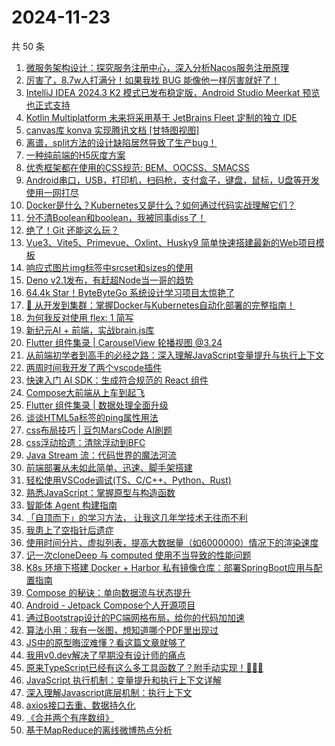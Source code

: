 # 2024-11-23

共 50 条

<!-- BEGIN JUEJIN -->
<!-- 最后更新时间 2024-11-23 01:13:34 +0800 -->
1. [微服务架构设计：探究服务注册中心，深入分析Nacos服务注册原理](https://juejin.cn/post/7433037573406572598)
1. [厉害了，8.7w人打满分！如果我找 BUG 能像他一样厉害就好了！](https://juejin.cn/post/7438560270258913334)
1. [IntelliJ IDEA 2024.3 K2 模式已发布稳定版，Android Studio Meerkat 预览也正式支持](https://juejin.cn/post/7439251025385177107)
1. [Kotlin Multiplatform 未来将采用基于 JetBrains Fleet 定制的独立 IDE](https://juejin.cn/post/7439380440958926911)
1. [canvas库 konva 实现腾讯文档 [甘特图视图]](https://juejin.cn/post/7438990704456532031)
1. [离谱，split方法的设计缺陷居然导致了生产bug！](https://juejin.cn/post/7439189795614916658)
1. [一种纯前端的H5灰度方案](https://juejin.cn/post/7438840414239326227)
1. [优秀框架都在使用的CSS规范: BEM、OOCSS、SMACSS](https://juejin.cn/post/7438994542769520680)
1. [Android串口，USB，打印机，扫码枪，支付盒子，键盘，鼠标，U盘等开发使用一网打尽](https://juejin.cn/post/7439231301869305910)
1. [Docker是什么？Kubernetes又是什么？如何通过代码实战理解它们？](https://juejin.cn/post/7439656697075875867)
1. [分不清Boolean和boolean，我被同事diss了！](https://juejin.cn/post/7439576043223203892)
1. [绝了！Git 还能这么玩？](https://juejin.cn/post/7439619698838945818)
1. [Vue3、Vite5、Primevue、Oxlint、Husky9 简单快速搭建最新的Web项目模板](https://juejin.cn/post/7438884007084032035)
1. [响应式图片img标签中srcset和sizes的使用](https://juejin.cn/post/7439599612224913434)
1. [Deno v2.1发布，有赶超Node当一哥的趋势](https://juejin.cn/post/7439746336541491215)
1. [64.4k Star！ByteByteGo 系统设计学习项目太惊艳了](https://juejin.cn/post/7439012763380891689)
1. [🚀 从开发到集群：掌握Docker与Kubernetes自动化部署的完整指南！](https://juejin.cn/post/7439311536819126282)
1. [为何我反对使用 flex: 1 简写](https://juejin.cn/post/7439530299782086696)
1. [新纪元AI + 前端，实战brain.js库](https://juejin.cn/post/7438860483586146344)
1. [Flutter 组件集录 | CarouselView 轮播视图 @3.24](https://juejin.cn/post/7439018099037159459)
1. [从前端初学者到高手的必经之路：深入理解JavaScript变量提升与执行上下文](https://juejin.cn/post/7439364291750412303)
1. [两周时间我开发了两个vscode插件](https://juejin.cn/post/7439949552968908835)
1. [快速入门 AI SDK：生成符合规范的 React 组件](https://juejin.cn/post/7439660326700072986)
1. [Compose大前端从上车到起飞](https://juejin.cn/post/7439251025385996307)
1. [Flutter 组件集录 | 数据处理全面升级](https://juejin.cn/post/7439754049832730676)
1. [谈谈HTML5a标签的ping属性用法](https://juejin.cn/post/7438964981453094966)
1. [css布局技巧 | 豆包MarsCode AI刷题](https://juejin.cn/post/7439999637479833637)
1. [css浮动拾遗：清除浮动到BFC](https://juejin.cn/post/7439252579139878950)
1. [Java Stream 流：代码世界的魔法河流](https://juejin.cn/post/7438816010417340455)
1. [前端部署从未如此简单、迅速、脚手架搭建](https://juejin.cn/post/7438878218838982666)
1. [轻松使用VSCode调试(TS、C/C++、Python、Rust)](https://juejin.cn/post/7439009350050807835)
1. [熟悉JavaScript：掌握原型与构造函数](https://juejin.cn/post/7439329079985258534)
1. [ 智能体 Agent 构建指南](https://juejin.cn/post/7439369514985390119)
1. [「自顶而下」的学习方法， 让我这几年学技术无往而不利](https://juejin.cn/post/7439358273725857811)
1. [我患上了空指针后遗症](https://juejin.cn/post/7438994542769848360)
1. [使用时间分片、虚拟列表，提高大数据量（如6000000）情况下的渲染速度](https://juejin.cn/post/7438912418435170355)
1. [记一次cloneDeep 与 computed 使用不当导致的性能问题](https://juejin.cn/post/7438822895227305984)
1. [K8s 环境下搭建 Docker + Harbor 私有镜像仓库：部署SpringBoot应用与配置指南](https://juejin.cn/post/7439606538179919912)
1. [Compose 的秘诀：单向数据流与状态提升](https://juejin.cn/post/7439236365287309364)
1. [Android - Jetpack Compose个人开源项目](https://juejin.cn/post/7438864922514047026)
1. [通过Bootstrap设计的PC端网格布局，给你的代码加加速](https://juejin.cn/post/7439371135387107366)
1. [算法小用：我有一张图，想知道哪个PDF里出现过](https://juejin.cn/post/7438969214651154442)
1. [JS中的原型晦涩难懂？看这篇文章就够了](https://juejin.cn/post/7438873937294327860)
1. [我用v0.dev解决了早期没有设计师的痛点](https://juejin.cn/post/7439560754050531378)
1. [原来TypeScript已经有这么多工具函数了？附手动实现！🚀🚀🚀](https://juejin.cn/post/7439351869136961574)
1. [JavaScript 执行机制：变量提升和执行上下文详解](https://juejin.cn/post/7439288629070856244)
1. [深入理解Javascript底层机制：执行上下文](https://juejin.cn/post/7439375468971360310)
1. [axios接口去重、数据持久化](https://juejin.cn/post/7439196625124343843)
1. [《合并两个有序数组》](https://juejin.cn/post/7438624863252119587)
1. [基于MapReduce的离线微博热点分析](https://juejin.cn/post/7438609254080167987)
<!-- END JUEJIN -->